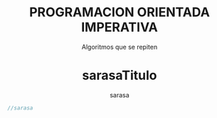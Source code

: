 <h1 align="center"> PROGRAMACION ORIENTADA IMPERATIVA </h1>

<p align="center">Algoritmos que se repiten</p>

<h1 align="center"> sarasaTitulo </h1>

<p align="center"> sarasa </p>

  
```pas 
//sarasa
```